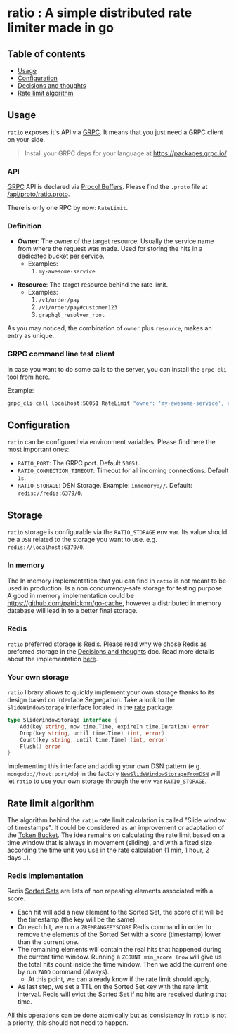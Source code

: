 # ratio : A simple distributed rate limiter made in go

## Table of contents

- [Usage](#usage)
- [Configuration](#configuration)
- [Decisions and thoughts](decisions.md)
- [Rate limit algorithm](#rate-limit-algorithm)

## Usage

`ratio` exposes it's API via [GRPC](https://grpc.io/). It means that you just need a GRPC client on your side.
> Install your GRPC deps for your language at https://packages.grpc.io/

### API

[GRPC](https://grpc.io/) API is declared via [Procol Buffers](https://developers.google.com/protocol-buffers/).
Please find the `.proto` file at [/api/proto/ratio.proto](/api/proto/ratio.proto).

There is only one RPC by now: `RateLimit`.

### Definition

- **Owner**: The owner of the target resource. Usually the service name from where  the request was made. 
Used for storing the hits in a dedicated bucket per service. 
  - Examples:
    1. `my-awesome-service`
* **Resource**: The target resource behind the rate limit.
  - Examples:
    1. `/v1/order/pay`
    2. `/v1/order/pay#customer123`
    3. `graphql_resolver_root`
    
As you may noticed, the combination of `owner` plus `resource`, makes an entry as unique.

### GRPC command line test client

In case you want to do some calls to the server, you can install the `grpc_cli` tool from 
[here](https://github.com/grpc/grpc/blob/master/doc/command_line_tool.md). 

Example:

```bash
grpc_cli call localhost:50051 RateLimit "owner: 'my-awesome-service', resource: '/v1/user/register'"
```

## Configuration

`ratio` can be configured via environment variables. Please find here the most important ones:

- `RATIO_PORT`: The GRPC port. Default `50051`.
- `RATIO_CONNECTION_TIMEOUT`: Timeout for all incoming connections. Default `1s`.
- `RATIO_STORAGE`: DSN Storage. Example: `inmemory://`. Default: `redis://redis:6379/0`.

## Storage

`ratio` storage is configurable via the `RATIO_STORAGE` env var. Its value should be a `DSN` related to the storage you
want to use. e.g. `redis://localhost:6379/0`.

### In memory

The In memory implementation that you can find in `ratio` is not meant to be used in production. Is a non concurrency-safe 
storage for testing purpose.
A good in memory implementation could be https://github.com/patrickmn/go-cache, however a distributed in memory database 
will lead in to a better final storage.   

### Redis

`ratio` preferred storage is [Redis](https://redis.io/).
Please read why we chose Redis as preferred storage in the [Decisions and thoughts](decisions.md#storage) doc.
Read more details about the implementation [here](#redis-implementation).

### Your own storage

`ratio` library allows to quickly implement your own storage thanks to its design based on Interface Segregation.
Take a look to the `SlideWindowStorage` interface located in the [rate](/pkg/rate/storage.go) package:

```go
type SlideWindowStorage interface {
	Add(key string, now time.Time, expireIn time.Duration) error
	Drop(key string, until time.Time) (int, error)
	Count(key string, until time.Time) (int, error)
	Flush() error
}
```

Implementing this interface and adding your own DSN pattern (e.g. `mongodb://host:port/db`) in the factory 
[`NewSlideWindowStorageFromDSN`](/pkg/rate/factory.go) will let `ratio` to use your own storage through 
the env var `RATIO_STORAGE`.

## Rate limit algorithm

The algorithm behind the `ratio` rate limit calculation is called "Slide window of timestamps". It could be considered 
as an improvement or adaptation of the [Token Bucket](decisions.md#token-bucket).
The idea remains on calculating the rate limit based on a time window that is always in movement (sliding), and with a 
fixed size according the time unit you use in the rate calculation (1 min, 1 hour, 2 days...).

### Redis implementation

Redis [Sorted Sets](https://redis.io/topics/data-types#sorted-sets) are lists of non repeating elements associated with 
a score.

- Each hit will add a new element to the Sorted Set, the score of it will be the timestamp (the key will be the same).
- On each hit, we run a `ZREMRANGEBYSCORE` Redis command in order to remove the elements of the Sorted Set with a 
  score (timestamp) lower than the current one.
- The remaining elements will contain the real hits that happened during the current time window. Running a `ZCOUNT min_score (now` 
  will give us the total hits count inside the time window. Then we add the current one by run `ZADD` command (always).
    - At this point, we can already know if the rate limit should apply.
- As last step, we set a TTL on the Sorted Set key with the rate limit interval. Redis will evict the Sorted Set if no 
  hits are received during that time.
  
All this operations can be done atomically but as consistency in `ratio` is not a priority, this should not need to happen. 
  